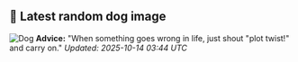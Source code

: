 ## 🐶 Latest random dog image
![Dog](https://images.dog.ceo/breeds/kuvasz/n02104029_2424.jpg)
**Advice:** "When something goes wrong in life, just shout "plot twist!" and carry on."
*Updated: 2025-10-14 03:44 UTC*
